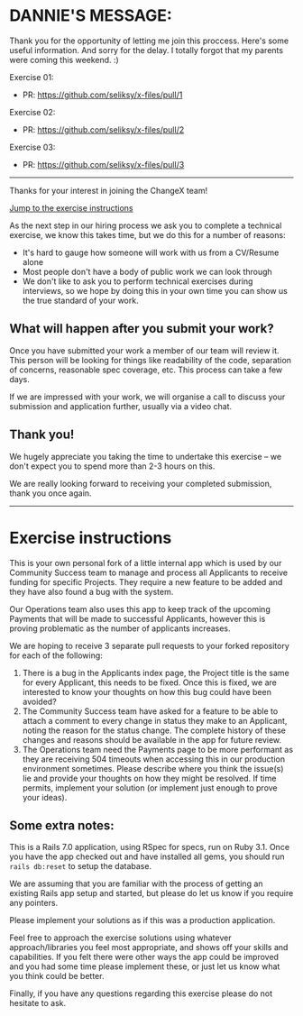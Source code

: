 # DANNIE'S MESSAGE: 
Thank you for the opportunity of letting me join this proccess. Here's some useful information.
And sorry for the delay. I totally forgot that my parents were coming this weekend. :)

Exercise 01:
- PR: https://github.com/seliksy/x-files/pull/1

Exercise 02:
- PR: https://github.com/seliksy/x-files/pull/2

Exercise 03:
- PR: https://github.com/seliksy/x-files/pull/3

_____________________________________

Thanks for your interest in joining the ChangeX team!

[Jump to the exercise instructions](#exercise-instructions)

As the next step in our hiring process we ask you to complete a technical exercise, we know this takes time, but we do this for a number of reasons:

- It's hard to gauge how someone will work with us from a CV/Resume alone
- Most people don't have a body of public work we can look through
- We don't like to ask you to perform technical exercises during interviews, so we hope by doing this in your own time you can show us the true standard of your work.

## What will happen after you submit your work?

Once you have submitted your work a member of our team will review it. This person will be looking for things like readability of the code, separation of concerns, reasonable spec coverage, etc. This process can take a few days.

If we are impressed with your work, we will organise a call to discuss your submission and application further, usually via a video chat.

## Thank you!

We hugely appreciate you taking the time to undertake this exercise – we don't expect you to spend more than 2-3 hours on this.

We are really looking forward to receiving your completed submission, thank you once again.

---

# Exercise instructions

This is your own personal fork of a little internal app which is used by our Community Success team to manage and process all Applicants to receive funding for specific Projects. They require a new feature to be added and they have also found a bug with the system.

Our Operations team also uses this app to keep track of the upcoming Payments that will be made to successful Applicants, however this is proving problematic as the number of applicants increases.

We are hoping to receive 3 separate pull requests to your forked repository for each of the following:

1. There is a bug in the Applicants index page, the Project title is the same for every Applicant, this needs to be fixed. Once this is fixed, we are interested to know your thoughts on how this bug could have been avoided?
2. The Community Success team have asked for a feature to be able to attach a comment to every change in status they make to an Applicant, noting the reason for the status change. The complete history of these changes and reasons should be available in the app for future review.
3. The Operations team need the Payments page to be more performant as they are receiving 504 timeouts when accessing this in our production environment sometimes. Please describe where you think the issue(s) lie and provide your thoughts on how they might be resolved. If time permits, implement your solution (or implement just enough to prove your ideas).

## Some extra notes:

This is a Rails 7.0 application, using RSpec for specs, run on Ruby 3.1. Once you have the app checked out and have installed all gems, you should run `rails db:reset` to setup the database.

We are assuming that you are familiar with the process of getting an existing Rails app setup and started, but please do let us know if you require any pointers.

Please implement your solutions as if this was a production application.

Feel free to approach the exercise solutions using whatever approach/libraries you feel most appropriate, and shows off your skills and capabilities. If you felt there were other ways the app could be improved and you had some time please implement these, or just let us know what you think could be better.

Finally, if you have any questions regarding this exercise please do not hesitate to ask.
